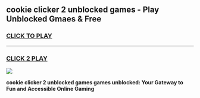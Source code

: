 
## cookie clicker 2 unblocked games - Play Unblocked Gmaes & Free
<h3>
<a href="https://news.freeplayer.one?title=cookie_clicker_2_unblocked_games&ref=16F">CLICK TO PLAY</a></h3>
<hr>

<h3>
<a href="https://news.freeplayer.one?title=cookie_clicker_2_unblocked_games&ref=16F">CLICK 2 PLAY</a>
  
</h3>

<a href="https://news.freeplayer.one?title=cookie_clicker_2_unblocked_games&ref=16F/"><img src="https://clearcache.store/games.png"></a>


**cookie clicker 2 unblocked games games unblocked: Your Gateway to Fun and Accessible Online Gaming**
